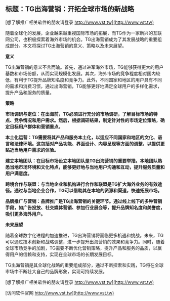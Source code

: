 ## **标题：TG出海营销：开拓全球市场的新战略**

[想了解推广相关软件的朋友请登录 http://www.vst.tw](http://www.vst.tw)

随着全球化的发展，企业越来越重视国际市场的拓展，而TG作为一家新兴的互联网公司，也积极探索着海外市场的机会。TG出海营销成为了其发展战略的重要组成部分。本文将探讨TG出海营销的意义、策略以及未来展望。

**意义**

TG出海营销的意义不言而喻。首先，通过进军海外市场，TG能够获得更大的用户基数和市场份额，从而实现规模化发展。其次，海外市场的竞争程度相对国内较低，有利于TG提升品牌知名度和竞争力。此外，不同国家和地区的用户具有不同的需求和消费习惯，通过出海营销，TG能够更好地满足全球用户的多样化需求，提升产品和服务的质量。

**策略**

**市场调研与定位：在出海前，TG必须进行充分的市场调研，了解目标市场的特点、竞争情况和用户需求。然后，根据调研结果，制定针对性的市场定位策略，确定目标用户群体和营销重点。**

**本土化运营：TG需要将其产品和服务本土化，以适应不同国家和地区的文化、语言和法律环境。这包括对产品功能、界面设计、内容呈现等方面的调整，以提供更贴近当地用户需求的体验。**

**建立本地团队：在目标市场设立本地团队是TG出海营销的重要举措。本地团队熟悉当地市场环境和文化特点，能够更好地与当地用户沟通和互动，提升服务质量和用户满意度。**

**跨境合作与联盟：与当地企业和机构进行合作和联盟是TG扩大海外业务的有效途径。通过与当地企业合作，TG可以借助其在本地的资源和渠道，快速拓展市场。**

**品牌推广与营销：品牌推广是TG出海营销的关键环节。通过线上线下的多种营销手段，如广告投放、社交媒体营销、参加行业展会等，提升品牌知名度和美誉度，吸引更多海外用户。**

**未来展望**

随着全球数字化进程的加速推进，TG出海营销将面临更多机遇和挑战。未来，TG可以通过技术创新和战略调整，进一步提升出海营销的效果和竞争力。同时，随着全球市场竞争的加剧，TG需要不断优化营销策略，提升产品和服务的品质，以赢得用户的信赖和支持，实现在全球市场的长期发展目标。

TG出海营销是其全球化战略的重要组成部分，通过不断探索和实践，TG将在全球市场中不断壮大自己的品牌形象，实现可持续发展。

[想了解推广相关软件的朋友请登录 http://www.vst.tw](http://www.vst.tw)


[访问软件官网 http://www.vst.tw](http://www.vst.tw)
